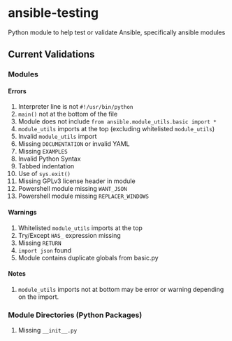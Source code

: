 # ansible-testing
Python module to help test or validate Ansible, specifically ansible modules

## Current Validations

### Modules

#### Errors

1. Interpreter line is not `#!/usr/bin/python`
1. `main()` not at the bottom of the file
1. Module does not include `from ansible.module_utils.basic import *`
1. `module_utils` imports at the top (excluding whitelisted `module_utils`)
1. Invalid `module_utils` import
1. Missing `DOCUMENTATION` or invalid YAML
1. Missing `EXAMPLES`
1. Invalid Python Syntax
1. Tabbed indentation
1. Use of `sys.exit()`
1. Missing GPLv3 license header in module
1. Powershell module missing `WANT_JSON`
1. Powershell module missing `REPLACER_WINDOWS`

#### Warnings

1. Whitelisted `module_utils` imports at the top
1. Try/Except `HAS_` expression missing
1. Missing `RETURN`
1. `import json` found
1. Module contains duplicate globals from basic.py

#### Notes

1. `module_utils` imports not at bottom may be error or warning depending on the import.

### Module Directories (Python Packages)

1. Missing `__init__.py`

